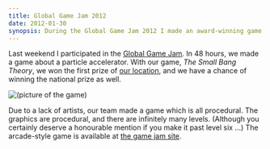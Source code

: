 ```yaml
---
title: Global Game Jam 2012
date: 2012-01-30
synopsis: During the Global Game Jam 2012 I made an award-winning game about a particle accelerator.
---
```


Last weekend I participated in the [Global Game Jam](http://globalgamejam.org).
In 48 hours, we made a game about a particle accelerator.
With our game, _The Small Bang Theory_, we won the first prize of
[our location](http://globalgamejam.org/sites/2012/ggjnl-nhtv-breda-university-applied-sciences),
and we have a chance of winning the national prize as well.

![(picture of the game)](/images/the-small-bang-theory.png)

Due to a lack of artists, our team made a game which is all procedural.
The graphics are procedural, and there are infinitely many levels.
(Although you certainly deserve a honourable mention if you make it past level six ...)
The arcade-style game is available at
[the game jam site](http://globalgamejam.org/2012/small-bang-theory "The Small Bang Theory").
